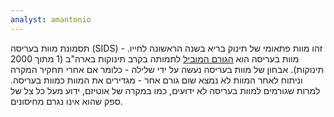 ```yaml
---
analyst: amantonio
---
```


תסמונת מוות בעריסה (SIDS) - זהו מוות פתאומי של תינוק בריא בשנה הראשונה לחייו. מוות בעריסה הוא [הגורם המוביל](https://www.ncbi.nlm.nih.gov/pubmed/23292938) לתמותה בקרב תינוקות בארה"ב (1 מתוך 2000 תינוקות).
אבחון של מוות בעריסה נעשה על ידי שלילה - כלומר אם אחרי תחקיר המקרה וניתוח לאחר המוות לא נמצא שום גורם אחר -
 מגדירים את המוות כמוות בעריסה. למרות שגורמים למוות בעריסה לא ידועים, כמו במקרה של אוטיזם, ידוע מעל כל צל של ספק שהוא אינו נגרם מחיסונים.
